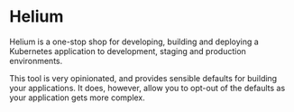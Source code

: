 # Helium

Helium is a one-stop shop for developing, building and deploying a Kubernetes application
to development, staging and production environments.

This tool is very opinionated, and provides sensible defaults for building your applications.
It does, however, allow you to opt-out of the defaults as your application gets more complex.
